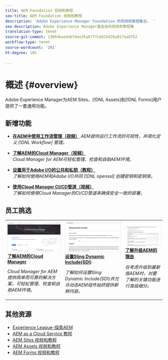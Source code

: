 ```yaml
---
title: AEM Foundation 视频和教程
seo-title: AEM Foundation 视频和教程
description: 'Adobe Experience Manager Foundation 的视频和教程集合。 '
seo-description: Adobe Experience Manager基金会的视频和教程集
translation-type: tm+mt
source-git-commit: 23664bae44b74ee35ab7f7cb415d2ba017ea8752
workflow-type: tm+mt
source-wordcount: '261'
ht-degree: 18%

---
```



# 概述 {#overview}

Adobe Experience Manager为AEM Sites、[!DNL Assets]和[!DNL Forms]用户提供了一套通用功能。

## 新增功能

* **[在AEM中使用工作流管理（视频）](./workflow/use-workflow-management.md)**
   *AEM提供运行工作流的可视性，并简化定义 [!DNL Workflow] 管理。*

* **[了解AEM的Cloud Manager（视频）](./cloud-manager/understand-cloud-manager-for-aem.md)**\
   *Cloud Manager for AEM可轻松管理、检查和自助AEM环境。*

* **[设置用于Adobe I/O的公共和私钥（教程）](./authentication/set-up-public-private-keys-for-use-with-aem-and-adobe-io.md)**\
   *了解如何使用AEM和Adobe I/O共同 [!DNL openssl] 创建密钥和密钥库。*

* **[使用Cloud Manager CI/CD管道（视频）](./cloud-manager/use-the-cicd-pipeline-in-cloud-manager-for-aem.md)**\
   *了解如何使用Cloud Manager的CI/CD管道来确保安全一致的部署。*

## 员工挑选

<table>
<tr>
  <td>
    <a href="./cloud-manager/understand-cloud-manager-for-aem.md">
    <img alt="了解AEM的Cloud Manager" src="./cloud-manager/assets/understand-cloud-manager-for-aem/thumbnail.png" />
    </a>
    <div>
     <a href="./cloud-manager/understand-cloud-manager-for-aem.md">
    <strong>了解AEM的Cloud Manager</strong>
    </a>
    </div>
    <p>
    <em>Cloud Manager for AEM提供简单而可靠的解决方案，可轻松管理、检查和自助AEM环境。</em>
    <p>
  </td>
   <td>
    <a href="./development/set-up-sling-dynamic-include.md">
    <img alt="设置Sling Dynamic Include(SDI)" src="./development/assets/set-up-sling-dynamic-include/thumbnail.png" />
    </a>
     <div>
     <a href="./development/set-up-sling-dynamic-include.md">
    <strong>设置Sling Dynamic Include(SDI)</strong>
    </a>
    </div>
    <p>
    <em>了解如何设置Sling Dynamic Include(SDI)并允许动态AEM组件始终提供新鲜内容。</em>
    <p>
  </td>
  <td>
    <a href="./administration/understand-reasons-to-upgrade.md">
    <img alt="了解升级AEM的理由" src="./administration/assets/understand-reasons-to-upgrade/thumbnail.png" />
    </a>
    <div>
    <a href="./administration/understand-reasons-to-upgrade.md">
    <strong>了解升级AEM的理由</strong>
    </a>
    </div>
    <p>
    <em>在考虑升级到最新版AEM时，对要了解的关键功能进行高级细分。</em>
    </p>
  </td>
</tr>
</table>

## 其他资源

* [Experience League-探索AEM](https://experienceleague.adobe.com/#recommended/solutions/experience-manager)
* [AEM as a Cloud Service 教程](/help/cloud-service/overview.md)
* [AEM Sites 视频和教程](/help/sites/overview.md)
* [AEM Assets 视频和教程](/help/assets/overview.md)
* [AEM Forms 视频和教程](/help/forms/overview.md)
